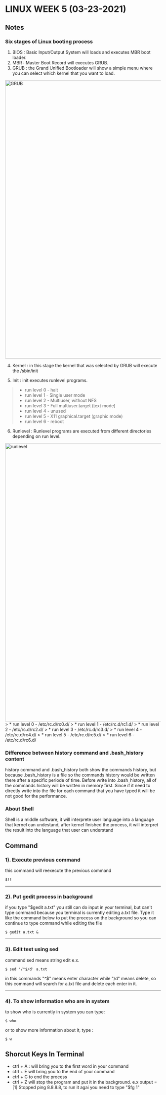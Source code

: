 # LINUX WEEK 5 (03-23-2021)
## Notes
### Six stages of Linux booting process
1. BIOS : Basic Input/Output System will loads and executes MBR boot loader.
2. MBR : Master Boot Record will executes GRUB.
3. GRUB : the Grand Unified Bootloader will show a simple menu where you can select which kernel that you want to load.
<img src="GRUB.png" alt="GRUB" title="GRUB" width="900" />

4. Kernel : in this stage the kernel that was selected by GRUB will execute the /sbin/init

5. Init : init executes runlevel programs.
> * run level 0 - halt
> * run level 1 - Single user mode
> * run level 2 - Multiuser, without NFS
> * run level 3 - Full multiuser.target (text mode)
> * run level 4 - unused
> * run level 5 - X11 graphical.target (graphic mode)
> * run level 6 - reboot

6. Runlevel : Runlevel programs are executed from different directories depending on run level.
<img src="runlevel.png" alt="runlevel" title="runlevel" width="900" />
> * run level 0 - /etc/rc.d/rc0.d/
> * run level 1 - /etc/rc.d/rc1.d/
> * run level 2 - /etc/rc.d/rc2.d/
> * run level 3 - /etc/rc.d/rc3.d/
> * run level 4 - /etc/rc.d/rc4.d/
> * run level 5 - /etc/rc.d/rc5.d/
> * run level 6 - /etc/rc.d/rc6.d/

### Difference between history command and .bash_history content
history command and .bash_history both show the commands history, but because .bash_history is a file so the commands history would be written there after a specific periode of time. Before write into .bash_history, all of the commands history will be written in memory first. Since if it need to directly write into the file for each command that you have typed it will be not good for the performance.

### About Shell
Shell is a middle software, it will interprete user language into a language that kernel can undestand, after kernel finished the process, it will interpret the result into the language that user can understand

## Command
### 1). Execute previous command
this command will reexecute the previous command
```
$!!
```

---
### 2). Put gedit process in background
if you type "$gedit a.txt" you still can do input in your terminal, but can't type command because you terminal is currently editing a.txt file. Type it like the command below to put the process on the background so you can continue to type command while editing the file
```
$ gedit a.txt &
```

---
### 3). Edit text using sed
command sed means string edit e.x.
```
$ sed '/^$/d' a.txt
```
in this commands "^$" means enter character while "/d" means delete, so this command will search for a.txt file and delete each enter in it.

---
### 4). To show information who are in system
to show who is currently in system you can type:
```
$ who
```
or to show more information about it, type :
```
$ w
```

## Shorcut Keys In Terminal
* ctrl + A : will bring you to the first word in your command
* ctrl + E will bring you to the end of your command
* ctrl + C to end the process
* ctrl + Z will stop the program and put it in the background. e.x output = [1] Stopped ping 8.8.8.8, to run it agai you need to type "$fg 1"